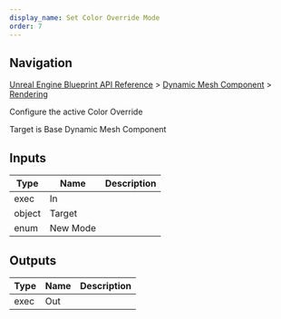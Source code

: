 ```yaml
---
display_name: Set Color Override Mode
order: 7
---
```

## Navigation

[Unreal Engine Blueprint API Reference](https://dev.epicgames.com/documentation/en-us/unreal-engine/BlueprintAPI) > [Dynamic Mesh Component](https://dev.epicgames.com/documentation/en-us/unreal-engine/BlueprintAPI/DynamicMeshComponent) > [Rendering](https://dev.epicgames.com/documentation/en-us/unreal-engine/BlueprintAPI/DynamicMeshComponent/Rendering)

Configure the active Color Override

Target is Base Dynamic Mesh Component

## Inputs

| Type | Name | Description |
| --- | --- | --- |
| exec | In |  |
| object | Target |  |
| enum | New Mode |  |

## Outputs

| Type | Name | Description |
| --- | --- | --- |
| exec | Out |  |
